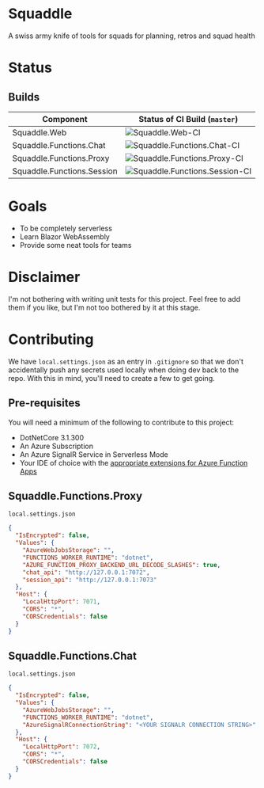 # Squaddle

A swiss army knife of tools for squads for planning, retros and squad health

# Status

## Builds

| Component | Status of CI Build (`master`) |
| ---- | ---- |
| Squaddle.Web | ![Squaddle.Web-CI](https://github.com/lgulliver/squaddle/workflows/Squaddle.Web-CI/badge.svg?branch=master) |
| Squaddle.Functions.Chat | ![Squaddle.Functions.Chat-CI](https://github.com/lgulliver/squaddle/workflows/Squaddle.Functions.Chat-CI/badge.svg?branch=master) |
| Squaddle.Functions.Proxy | ![Squaddle.Functions.Proxy-CI](https://github.com/lgulliver/squaddle/workflows/Squaddle.Functions.Proxy-CI/badge.svg?branch=master) |
| Squaddle.Functions.Session | ![Squaddle.Functions.Session-CI](https://github.com/lgulliver/squaddle/workflows/Squaddle.Functions.Session-CI/badge.svg?branch=master) |


# Goals

- To be completely serverless
- Learn Blazor WebAssembly
- Provide some neat tools for teams

# Disclaimer

I'm not bothering with writing unit tests for this project. Feel free to add them if you like, but I'm not too bothered by it at this stage.

# Contributing

We have `local.settings.json` as an entry in `.gitignore` so that we don't accidentally push any secrets used locally when doing dev back to the repo. With this in mind, you'll need to create a few to get going.

## Pre-requisites

You will need a minimum of the following to contribute to this project:

- DotNetCore 3.1.300
- An Azure Subscription
- An Azure SignalR Service in Serverless Mode
- Your IDE of choice with the [appropriate extensions for Azure Function Apps ](https://docs.microsoft.com/en-us/azure/azure-functions/functions-develop-local)

## Squaddle.Functions.Proxy

`local.settings.json`
```json
{
  "IsEncrypted": false,
  "Values": {
    "AzureWebJobsStorage": "",
    "FUNCTIONS_WORKER_RUNTIME": "dotnet",    
    "AZURE_FUNCTION_PROXY_BACKEND_URL_DECODE_SLASHES": true,
    "chat_api": "http://127.0.0.1:7072",
    "session_api": "http://127.0.0.1:7073"
  },
  "Host": {
    "LocalHttpPort": 7071,
    "CORS": "*",
    "CORSCredentials": false
  }
}
```

## Squaddle.Functions.Chat

`local.settings.json`
```json
{
  "IsEncrypted": false,
  "Values": {
    "AzureWebJobsStorage": "",
    "FUNCTIONS_WORKER_RUNTIME": "dotnet",
    "AzureSignalRConnectionString": "<YOUR SIGNALR CONNECTION STRING>"
  },
  "Host": {
    "LocalHttpPort": 7072,
    "CORS": "*",
    "CORSCredentials": false
  }
}
```
